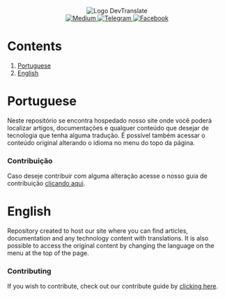 <p align="center">
  <img src="https://raw.githubusercontent.com/devtranslate/devtranslate.github.io/master/images/logo.png" alt="Logo DevTranslate"/>
  </br>
  <a href="https://medium.com/devtranslate">
    <img src="https://img.shields.io/badge/medium-translate-brightgreen.svg?style=for-the-badge" alt="Medium"/>
  </a>
  <a href="(https://telegram.me/devtranslate">
    <img src="https://img.shields.io/badge/telegram-group-lightgrey.svg?style=for-the-badge" alt="Telegram"/>
  </a>
  <a href="(https://www.facebook.com/devtranslate">
    <img src="https://img.shields.io/badge/facebook-oficial_page-blue.svg?style=for-the-badge" alt="Facebook"/>
  </a>
</p>

# Contents
1. [Portuguese](https://github.com/devtranslate/devtranslate.github.io#portuguese)
2. [English](https://github.com/devtranslate/devtranslate.github.io#english)

# Portuguese
Neste repositório se encontra hospedado nosso site onde você poderá localizar artigos, documentações e qualquer conteúdo que desejar de tecnologia que tenha alguma tradução. É possível também acessar o conteúdo original alterando o idioma no menu do topo da página.

### Contribuição
Caso deseje contribuir com alguma alteração acesse o nosso guia de contribuição [clicando aqui](https://github.com/devtranslate/about/blob/master/CONTRIBUTING.md).

# English
Repository created to host our site where you can find articles, documentation and any technology content with translations. It is also possible to access the original content by changing the language on the menu at the top of the page.

### Contributing
If you wish to contribute, check out our contribute guide by [clicking here](https://github.com/devtranslate/about/blob/master/CONTRIBUTING.md).
